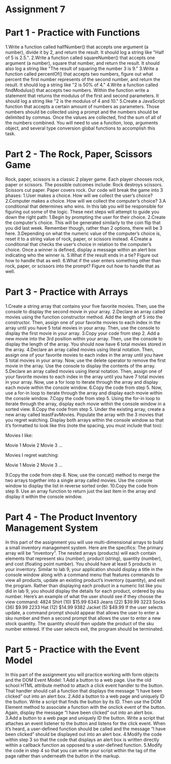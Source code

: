 # Assignment 7
 
# Part 1 - Practice with Functions

1.Write a function called halfNumber() that accepts one argument (a number), divide it by 2, and return the result. It should log a string like "Half of 5 is 2.5.".
2.Write a function called squareNumber() that accepts one argument (a number), square that number, and return the result. It should also log a string like "The result of squaring the number 3 is 9."
3.Write a function called percentOf() that accepts two numbers, figure out what percent the first number represents of the second number, and return the result. It should log a string like "2 is 50% of 4."
4.Write a function called findModulus() that accepts two numbers. Within the function write a statement that returns the modulus of the first and second parameters. It should log a string like "2 is the modulus of 4 and 10."
5.Create a JavaScript function that accepts a certain amount of numbers as parameters. Those numbers should be collected using a prompt and the numbers should be delimited by commas. Once the values are collected, find the sum of all of the numbers combined. You will need to use a function, loop, arguments object, and several type conversion global functions to accomplish this task.

# Part 2 - The Rock, Paper, Scissors Game
Rock, paper, scissors is a classic 2 player game. Each player chooses rock, paper or scissors. The possible outcomes include:
Rock destroys scissors.
Scissors cut paper.
Paper covers rock.
Our code will break the game into 3 phases:
1.User makes a choice. How will we collect the user’s choice?
2.Computer makes a choice. How will we collect the computer’s choice?
3.A conditional that determines who wins.
In this lab you will be responsible for figuring out some of the logic. These next steps will attempt to guide you down the right path: 
1.Begin by prompting the user for their choice.
2.Create the computer’s choice. This will be generated similarly to the coin flip that you did last week. Remember though, rather than 2 options, there will be 3 here.
3.Depending on what the numeric value of the computer’s choice is, reset it to a string value of rock, paper, or scissors instead.
4.Create a conditional that checks the user’s choice in relation to the computer’s choice. Once a winner is defined, display a message within an alert box indicating who the winner is.
5.What if the result ends in a tie? Figure out how to handle that as well.
6.What if the user enters something other than rock, paper, or scissors into the prompt? Figure out how to handle that as well.

# Part 3 - Practice with Arrays
1.Create a string array that contains your five favorite movies. Then, use the console to display the second movie in your array.
2.Declare an array called movies using the function constructor method. Add the length of 5 into the constructor. Then, assign one of your favorite movies to each index in the array until you have 5 total movies in your array. Then, use the console to display the first movie in your array.
3.Copy your code from step 2. Add a new movie into the 3rd position within your array. Then, use the console to display the length of the array. You should now have 6 total movies stored in the array.
4.Declare an array called movies using literal notation. Then, assign one of your favorite movies to each index in the array until you have 5 total movies in your array. Now, use the delete operator to remove the first movie in the array. Use the console to display the contents of the array.
5.Declare an array called movies using literal notation. Then, assign one of your favorite movies to each index in the array until you have 7 total movies in your array. Now, use a for loop to iterate through the array and display each movie within the console window.
6.Copy the code from step 5. Now, use a for-in loop to iterate through the array and display each movie within the console window.
7.Copy the code from step 5. Using the for-in loop to iterate through the array, display each movie within the console window in a sorted view.
8.Copy the code from step 5. Under the existing array, create a new array called leastFavMovies. Populate the array with the 3 movies that you regret watching. Display both arrays within the console window so that it’s formatted to look like this (note the spacing, you must include that too):

Movies I like:

Movie 1
Movie 2
Movie 3
…

Movies I regret watching:

Movie 1
Movie 2
Movie 3
…

9.Copy the code from step 8. Now, use the concat() method to merge the two arrays together into a single array called movies. Use the console window to display the list in reverse sorted order.
10.Copy the code from step 9. Use an array function to return just the last item in the array and display it within the console window.

# Part 4 - The Product Inventory Management System
In this part of the assignment you will use multi-dimensional arrays to build a small inventory management system. Here are the specifics:
The primary array will be “inventory”.
The nested arrays (products) will each contain elements that represent sku (number), product (string), quantity (number), and cost (floating point number).
You should have at least 5 products in your inventory.
Similar to lab 9, your application should display a title in the console window along with a command menu that features commands to view all products, update an existing product’s inventory (quantity), and exit the program. 
Rather than displaying each product in a numeric list like you did in lab 9, you should display the details for each product, ordered by sku number. Here’s an example of what the user should see if they choose the view command:
4824 Shirt (10) $15.99
6343 Jeans (22) $39.99
3223 Socks (36) $9.99
2233 Hat (12) $14.99
9382 Jacket (5) $49.99
If the user selects update, a command prompt should appear that allows the user to enter a sku number and then a second prompt that allows the user to enter a new stock quantity. The quantity should then update the product of the sku number entered. If the user selects exit, the program should be terminated.

# Part 5 - Practice with the Event Model
In this part of the assignment you will practice working with form objects and the DOM Event Model:
1.Add a button to a web page. Use the old school HTML attribute method to attach a click event handler to the button. That handler should call a function that displays the message “I have been clicked” out into an alert box.
2.Add a button to a web page and uniquely ID the button. Write a script that finds the button by its ID. Then use the DOM Element method to associate a function with the onclick event of the button. Again, display the message “I have been clicked” out into an alert box.
3.Add a button to a web page and uniquely ID the button. Write a script that attaches an event listener to the button and listens for the click event. When it’s heard, a user-defined function should be called and the message “I have been clicked” should be displayed out into an alert box.
4.Modify the code within step 3 so that the code that displays an alert box is written directly within a callback function as opposed to a user-defined function.
5.Modify the code in step 4 so that you can write your script within the <head> tag of the page rather than underneath the button in the markup.
